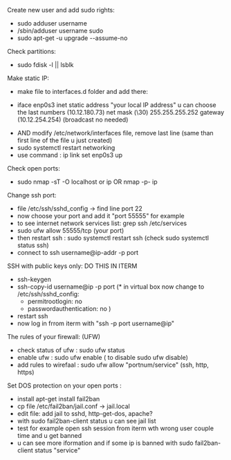 Create new user and add sudo rights:
  * sudo adduser username
  * /sbin/adduser username sudo
  * sudo apt-get -u upgrade --assume-no
  
Check partitions:
  * sudo fdisk -l || lsblk
  
Make static IP:
  * make file to interfaces.d folder and add there:
  - iface enp0s3 inet static
  	address "your local IP address" u can choose the last numbers (10.12.180.73)
			net mask (\30) 255.255.255.252
				gateway	   (10.12.254.254)
						   (broadcast no needed)
  * AND modify /etc/network/interfaces file, remove last line (same than first line of the file u just created)
  * sudo systemctl restart networking
  * use command : ip link set enp0s3 up

Check open ports:
  * sudo nmap -sT -O localhost or ip
  OR nmap -p- ip
  
Change ssh port:
  * file /etc/ssh/sshd_config -> find line port 22
  * now choose your port and add it "port 55555" for example
  * to see internet network services list: grep ssh /etc/services
  * sudo ufw allow 55555/tcp (your port)
  * then restart ssh : sudo systemctl restart ssh (check sudo systemctl status ssh)
  * connect to ssh username@ip-addr -p port
  
SSH with public keys only:
  DO THIS IN ITERM
  * ssh-keygen
  * ssh-copy-id username@ip -p port
  (* in virtual box now change to /etc/ssh/sshd_config:
  	 - permitrootlogin: no
	 - passwordauthentication: no )
  * restart ssh
  * now log in frrom iterm with "ssh -p port username@ip"
  
The rules of your firewall: (UFW)
  * check status of ufw : sudo ufw status
  * enable ufw : sudo ufw enable ( to disable sudo ufw disable)
  * add rules to wirefaal : sudo ufw allow "portnum/service" (ssh, http, https)
  
Set DOS protection on your open ports :
  * install apt-get install fail2ban
  * cp file /etc/fail2ban/jail.conf -> jail.local
  * edit file: add jail to sshd, http-get-dos, apache?
  * with sudo fail2ban-client status u can see jail list
  * test for example open ssh session from iterm wth wrong user couple time and u get banned
  * u can see more iformation and if some ip is banned with sudo fail2ban-client status "service" 
